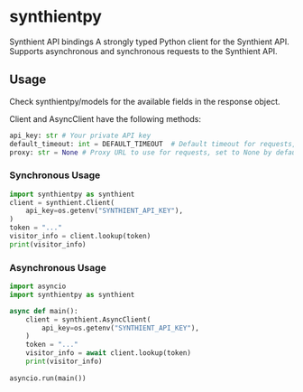 # synthientpy

Synthient API bindings
A strongly typed Python client for the Synthient API.
Supports asynchronous and synchronous requests to the Synthient API.


## Usage
Check synthientpy/models for the available fields in the response object.

Client and AsyncClient have the following methods:
```python
api_key: str # Your private API key
default_timeout: int = DEFAULT_TIMEOUT  # Default timeout for requests, set to 5 seconds by default
proxy: str = None # Proxy URL to use for requests, set to None by default
```

### Synchronous Usage

```python
import synthientpy as synthient
client = synthient.Client(
    api_key=os.getenv("SYNTHIENT_API_KEY"),
)
token = "..."
visitor_info = client.lookup(token)
print(visitor_info)
```

### Asynchronous Usage

```python
import asyncio
import synthientpy as synthient

async def main():
    client = synthient.AsyncClient(
        api_key=os.getenv("SYNTHIENT_API_KEY"),
    )
    token = "..."
    visitor_info = await client.lookup(token)
    print(visitor_info)
    
asyncio.run(main())
```
